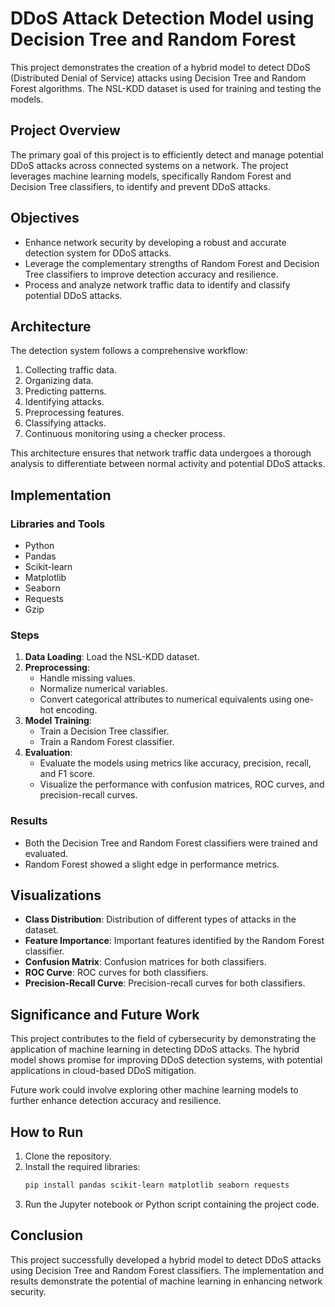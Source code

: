 # DDoS Attack Detection Model using Decision Tree and Random Forest

This project demonstrates the creation of a hybrid model to detect DDoS (Distributed Denial of Service) attacks using Decision Tree and Random Forest algorithms. The NSL-KDD dataset is used for training and testing the models.

## Project Overview

The primary goal of this project is to efficiently detect and manage potential DDoS attacks across connected systems on a network. The project leverages machine learning models, specifically Random Forest and Decision Tree classifiers, to identify and prevent DDoS attacks.

## Objectives

- Enhance network security by developing a robust and accurate detection system for DDoS attacks.
- Leverage the complementary strengths of Random Forest and Decision Tree classifiers to improve detection accuracy and resilience.
- Process and analyze network traffic data to identify and classify potential DDoS attacks.

## Architecture

The detection system follows a comprehensive workflow:
1. Collecting traffic data.
2. Organizing data.
3. Predicting patterns.
4. Identifying attacks.
5. Preprocessing features.
6. Classifying attacks.
7. Continuous monitoring using a checker process.

This architecture ensures that network traffic data undergoes a thorough analysis to differentiate between normal activity and potential DDoS attacks.

## Implementation

### Libraries and Tools
- Python
- Pandas
- Scikit-learn
- Matplotlib
- Seaborn
- Requests
- Gzip

### Steps

1. **Data Loading**: Load the NSL-KDD dataset.
2. **Preprocessing**: 
   - Handle missing values.
   - Normalize numerical variables.
   - Convert categorical attributes to numerical equivalents using one-hot encoding.
3. **Model Training**:
   - Train a Decision Tree classifier.
   - Train a Random Forest classifier.
4. **Evaluation**:
   - Evaluate the models using metrics like accuracy, precision, recall, and F1 score.
   - Visualize the performance with confusion matrices, ROC curves, and precision-recall curves.

### Results

- Both the Decision Tree and Random Forest classifiers were trained and evaluated.
- Random Forest showed a slight edge in performance metrics.

## Visualizations

- **Class Distribution**: Distribution of different types of attacks in the dataset.
- **Feature Importance**: Important features identified by the Random Forest classifier.
- **Confusion Matrix**: Confusion matrices for both classifiers.
- **ROC Curve**: ROC curves for both classifiers.
- **Precision-Recall Curve**: Precision-recall curves for both classifiers.

## Significance and Future Work

This project contributes to the field of cybersecurity by demonstrating the application of machine learning in detecting DDoS attacks. The hybrid model shows promise for improving DDoS detection systems, with potential applications in cloud-based DDoS mitigation.

Future work could involve exploring other machine learning models to further enhance detection accuracy and resilience.

## How to Run

1. Clone the repository.
2. Install the required libraries:
   ```bash
   pip install pandas scikit-learn matplotlib seaborn requests
   ```
3. Run the Jupyter notebook or Python script containing the project code.

## Conclusion

This project successfully developed a hybrid model to detect DDoS attacks using Decision Tree and Random Forest classifiers. The implementation and results demonstrate the potential of machine learning in enhancing network security.
